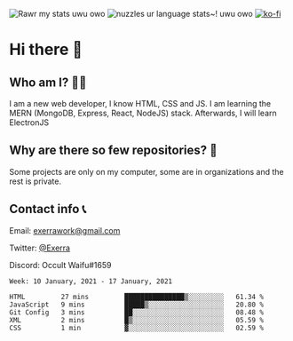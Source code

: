 ![Rawr my stats uwu owo](https://github-readme-stats.vercel.app/api?username=Exerra&show_icons=true&theme=buefy)
![nuzzles ur language stats~! uwu owo](https://github-readme-stats.vercel.app/api/top-langs/?username=Exerra&layout=compact)
[![ko-fi](https://www.ko-fi.com/img/githubbutton_sm.svg)](https://ko-fi.com/X8X130H96)
# Hi there 👋
## Who am I? 🙋‍♀️
I am a new web developer, I know HTML, CSS and JS. I am learning the MERN (MongoDB, Express, React, NodeJS) stack. Afterwards, I will learn ElectronJS
## Why are there so few repositories? 🤔
Some projects are only on my computer, some are in organizations and the rest is private.
## Contact info 📞
Email: [exerrawork@gmail.com](mailto:exerrawork@gmail.com)

Twitter: [@Exerra](https://twitter.com/exerra)

Discord: Occult Waifu#1659

<!--START_SECTION:waka-->
```text
Week: 10 January, 2021 - 17 January, 2021

HTML         27 mins         ███████████████▒░░░░░░░░░   61.34 % 
JavaScript   9 mins          █████▒░░░░░░░░░░░░░░░░░░░   20.80 % 
Git Config   3 mins          ██░░░░░░░░░░░░░░░░░░░░░░░   08.48 % 
XML          2 mins          █▒░░░░░░░░░░░░░░░░░░░░░░░   05.59 % 
CSS          1 min           ▓░░░░░░░░░░░░░░░░░░░░░░░░   02.59 % 
```
<!--END_SECTION:waka-->
